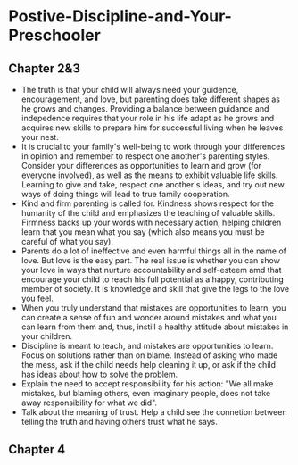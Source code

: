 # Postive-Discipline-and-Your-Preschooler
## Chapter 2&3
- The truth is that your child will always need your guidence, encouragement, and love, but parenting does take different shapes as he grows and changes. Providing a balance between guidance and indepedence requires that your role in his life adapt as he grows and acquires new skills to prepare him for successful living when he leaves your nest.
- It is crucial to your family's well-being to work through your differences in opinion and remember to respect one another's parenting styles. Consider your differences as opportunities to learn and grow (for everyone involved), as well as the means to exhibit valuable life skills. Learning to give and take, respect one another's ideas, and try out new ways of doing things will lead to true family cooperation.
- Kind and firm parenting is called for. Kindness shows respect for the humanity of the child and emphasizes the teaching of valuable skills. Firmness backs up your words with necessary action, helping children learn that you mean what you say (which also means you must be careful of what you say).
- Parents do a lot of ineffective and even harmful things all in the name of love. But love is the easy part. The real issue is whether you can show your love in ways that nurture accountability and self-esteem amd that encourage your child to reach his full potential as a happy, contributing member of society. It is knowledge and skill that give the legs to the love you feel.
- When you truly understand that mistakes are opportunities to learn, you can create a sense of fun and wonder around mistakes and what you can learn from them and, thus, instill a healthy attitude about mistakes in your children.
- Discipline is meant to teach, and mistakes are opportunities to learn. Focus on solutions rather than on blame. Instead of asking who made the mess, ask if the child needs help cleaning it up, or ask if the child has ideas about how to solve the problem.
- Explain the need to accept responsibility for his action: "We all make mistakes, but blaming others, even imaginary people, does not take away responsibility for what we did".
- Talk about the meaning of trust. Help a child see the connetion between telling the truth and having others trust what he says.

## Chapter 4

